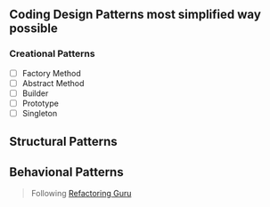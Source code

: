 ## Coding Design Patterns most simplified way possible

### Creational Patterns
 - [ ] Factory Method
 - [ ] Abstract Method
 - [ ] Builder
 - [ ] Prototype
 - [ ] Singleton

## Structural Patterns

## Behavional Patterns

>  Following [Refactoring Guru](https://refactoring.guru/design-patterns/behavioral-patterns)